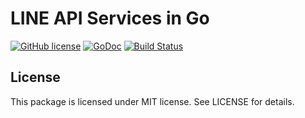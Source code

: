 LINE API Services in Go
======================
[![GitHub license](https://img.shields.io/badge/license-MIT-blue.svg)](https://raw.githubusercontent.com/kkdai/line-api-go/master/LICENSE)  [![GoDoc](https://godoc.org/github.com/kkdai/line-api-go?status.svg)](https://godoc.org/github.com/kkdai/line-api-go)  [![Build Status](https://travis-ci.org/kkdai/line-api-go.svg)](https://travis-ci.org/kkdai/line-api-go)
 



License
---------------

This package is licensed under MIT license. See LICENSE for details.
